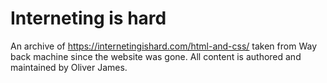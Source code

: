 # Interneting is hard

An archive of https://internetingishard.com/html-and-css/ taken from Way back machine since the website was gone.
All content is authored and maintained by Oliver James.